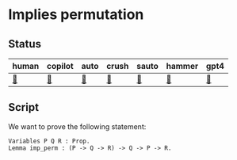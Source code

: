 # Implies permutation

## Status

| human  | copilot | auto   | crush  | sauto  | hammer | gpt4   |
| ---    | ---     | ---    | ---    | ---    | ---    | ---    |
| [🔄](./human.v) | [🔄](./auto.v) | [🔄](./copilot.v) | [🔄](./crush.v) | [🔄](./gpt4.v) | [🔄](./hammer.v) | [🔄](./sauto.v) |

## Script

We want to prove the following statement:

```coq
Variables P Q R : Prop.
Lemma imp_perm : (P -> Q -> R) -> Q -> P -> R.
```



